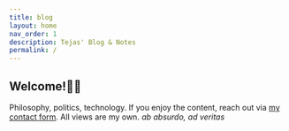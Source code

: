 ```yaml
---
title: blog
layout: home
nav_order: 1
description: Tejas' Blog & Notes
permalink: /
---
```


## Welcome!👋🏽
Philosophy, politics, technology. If you enjoy the content, reach out via <a href="https://tejaskamtam.com/#contact">my contact form</a>. All views are my own. *ab absurdo, ad veritas*
